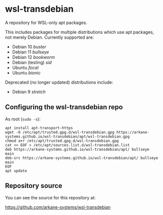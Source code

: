 # wsl-transdebian
A repository for WSL-only apt packages.

This includes packages for multiple distributions which use apt packages, not merely Debian. Currently supported are:

 * Debian 10 _buster_
 * Debian 11 _bullseye_
 * Debian 12 _bookworm_
 * Debian (testing) _sid_
 * Ubuntu _focal_
 * Ubuntu _bionic_
 
Deprecated (no longer updated) distributions include:

 * Debian 9 _stretch_

## Configuring the wsl-transdebian repo

As root (`sudo -s`):

```
apt install apt-transport-https
wget -O /etc/apt/trusted.gpg.d/wsl-transdebian.gpg https://arkane-systems.github.io/wsl-transdebian/apt/wsl-transdebian.gpg
chmod a+r /etc/apt/trusted.gpg.d/wsl-transdebian.gpg
cat << EOF > /etc/apt/sources.list.d/wsl-transdebian.list
deb https://arkane-systems.github.io/wsl-transdebian/apt/ bullseye main
deb-src https://arkane-systems.github.io/wsl-transdebian/apt/ bullseye main
EOF
apt update
```

## Repository source

You can see the source for this repository at:

https://github.com/arkane-systems/wsl-transdebian
